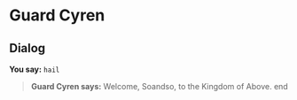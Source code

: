# Guard Cyren
## Dialog

**You say:** `hail`



>**Guard Cyren says:** Welcome, Soandso, to the Kingdom of Above.
end
